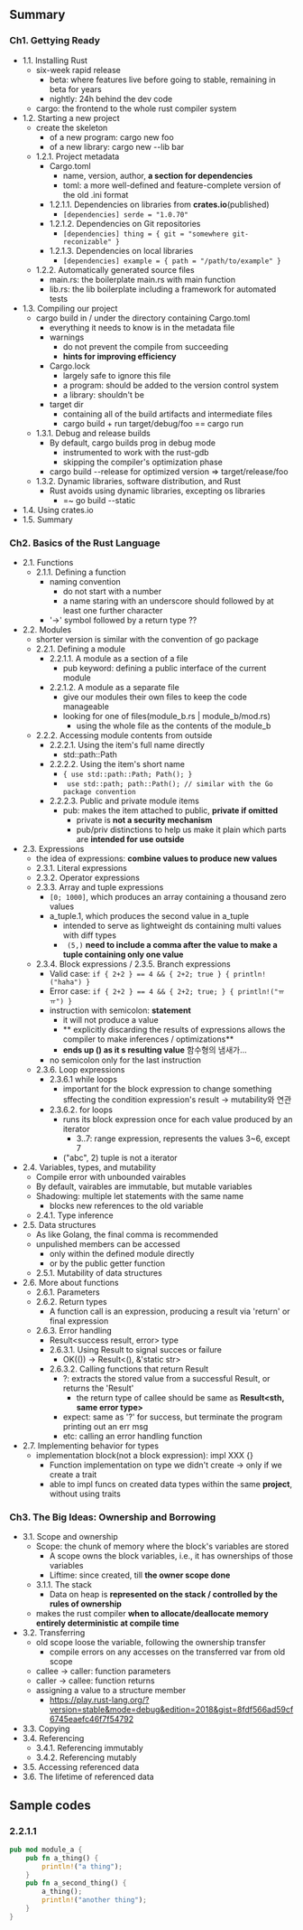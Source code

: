 ## Summary
### Ch1. Gettying Ready
- 1.1. Installing Rust
  - six-week rapid release
    - beta: where features live before going to stable, remaining in beta for years
    - nightly: 24h behind the dev code
  - cargo: the frontend to the whole rust compiler system
- 1.2. Starting a new project
  - create the skeleton
    - of a new program: cargo new foo
    - of a new library: cargo new --lib bar
  - 1.2.1. Project metadata
    - Cargo.toml
      - name, version, author, **a section for dependencies**
      - toml: a more well-defined and feature-complete version of the old .ini format
    - 1.2.1.1. Dependencies on libraries from **crates.io**(published)
      - ``` [dependencies] serde = "1.0.70" ```
    - 1.2.1.2. Dependencies on Git repositories
      - ``` [dependencies] thing = { git = "somewhere git-reconizable" } ```
    - 1.2.1.3. Dependencies on local libraries
      - ``` [dependencies] example = { path = "/path/to/example" } ```
  - 1.2.2. Automatically generated source files
    - main.rs: the boilerplate main.rs with main function
    - lib.rs: the lib boilerplate including a framework for automated tests
- 1.3. Compiling our project
  - cargo build in / under the directory containing Cargo.toml
    - everything it needs to know is in the metadata file
    - warnings
      - do not prevent the compile from succeeding
      - **hints for improving efficiency**
    - Cargo.lock
      - largely safe to ignore this file
      - a program: should be added to the version control system
      - a library: shouldn't be
    - target dir
      - containing all of the build artifacts and intermediate files
      - cargo build + run target/debug/foo == cargo run
  - 1.3.1. Debug and release builds
    - By default, cargo builds prog in debug mode
      - instrumented to work with the rust-gdb
      - skipping the compiler's optimization phase
    - cargo build --release for optimized version => target/release/foo
  - 1.3.2. Dynamic libraries, software distribution, and Rust
    - Rust avoids using dynamic libraries, excepting os libraries
      - =~ go build --static
- 1.4. Using crates.io
- 1.5. Summary
### Ch2. Basics of the Rust Language
- 2.1. Functions
  - 2.1.1. Defining a function
    - naming convention
      - do not start with a number
      - a name staring with an underscore should followed by at least one further character
    - '->' symbol followed by a return type ??
- 2.2. Modules
  - shorter version is similar with the convention of go package
  - 2.2.1. Defining a module
    - 2.2.1.1. A module as a section of a file
      - pub keyword: defining a public interface of the current module
    - 2.2.1.2. A module as a separate file
      - give our modules their own files to keep the code manageable
      - looking for one of files(module_b.rs | module_b/mod.rs)
        - using the whole file as the contents of the module_b
  - 2.2.2. Accessing module contents from outside
    - 2.2.2.1. Using the item's full name directly
      - std::path::Path
    - 2.2.2.2. Using the item's short name 
      - ```{ use std::path::Path; Path(); } ```
      - ``` use std::path; path::Path(); // similar with the Go package convention```
    - 2.2.2.3. Public and private module items
      - pub: makes the item attached to public, **private if omitted**
        - private is **not a security mechanism**
        - pub/priv distinctions to help us make it plain which parts are **intended for use outside**
- 2.3. Expressions
  - the idea of expressions: **combine values to produce new values**
  - 2.3.1. Literal expressions
  - 2.3.2. Operator expressions
  - 2.3.3. Array and tuple expressions
    - ```[0; 1000]```, which produces an array containing a thousand zero values
    - a_tuple.1, which produces the second value in a_tuple
      - intended to serve as lightweight ds containing multi values with diff types
      - ``` (5,)``` **need to include a comma after the value to make a tuple containing only one value**
  - 2.3.4. Block expressions / 2.3.5. Branch expressions
    - Valid case: ```if { 2+2 } == 4 && { 2+2; true } { println!("haha") } ```
    - Error case: ```if { 2+2 } == 4 && { 2+2; true; } { println!("ㅠㅠ") } ```
    - instruction with semicolon: **statement**
      - it will not produce a value
      - ** explicitly discarding the results of expressions allows the compiler to make inferences / optimizations**
      - **ends up () as it s resulting value** 함수형의 냄새가...
    - no semicolon only for the last instruction
  - 2.3.6. Loop expressions
    - 2.3.6.1 while loops
      - important for the block expression to change something sffecting the condition expression's result -> mutability와 연관
    - 2.3.6.2. for loops
      - runs its block expression once for each value produced by an iterator
        - 3..7: range expression, represents the values 3~6, except 7
      - ("abc", 2) tuple is not a iterator
- 2.4. Variables, types, and mutability
  - Compile error with unbounded vairables
  - By default, vairables are immutable, but mutable variables
  - Shadowing: multiple let statements with the same name
    - blocks new references to the old variable
  - 2.4.1. Type inference
- 2.5. Data structures
  - As like Golang, the final comma is recommended
  - unpulished members can be accessed 
    - only within the defined module directly
    - or by the public getter function
  - 2.5.1. Mutability of data structures
- 2.6. More about functions
  - 2.6.1. Parameters
  - 2.6.2. Return types
    - A function call is an expression, producing a result via 'return' or final expression
  - 2.6.3. Error handling
    - Result<success result, error> type
    - 2.6.3.1. Using Result to signal succes or failure
      - OK(()) -> Result<(), &'static str>
    - 2.6.3.2. Calling functions that return Result
      - ?: extracts the stored value from a successful Result, or returns the 'Result'
        - the return type of callee should be same as **Result<sth, same error type>**
      - expect: same as '?' for success, but terminate the program printing out an err msg
      - etc: calling an error handling function
- 2.7. Implementing behavior for types
  - implementation block(not a block expression): impl XXX {}
    - Function implementation on type we didn't create -> only if we create a trait
    - able to impl funcs on created data types within the same **project**, without using traits
### Ch3. The Big Ideas: Ownership and Borrowing
- 3.1. Scope and ownership
  - Scope: the chunk of memory where the block's variables are stored
    - A scope owns the block variables, i.e., it has ownerships of those variables
    - Liftime: since created, till **the owner scope done**
  - 3.1.1. The stack
    - Data on heap is **represented on the stack / controlled by the rules of ownership**
  - makes the rust compiler **when to allocate/deallocate memory entirely deterministic at compile time**
- 3.2. Transferring
  - old scope loose the variable, following the ownership transfer
    - compile errors on any accesses on the transferred var from old scope
  - callee -> caller: function parameters
  - caller -> callee: function returns
  - assigning a value to a structure member
    - https://play.rust-lang.org/?version=stable&mode=debug&edition=2018&gist=8fdf566ad59cf6745eaefc46f7f54792
- 3.3. Copying
- 3.4. Referencing
  - 3.4.1. Referencing immutably
  - 3.4.2. Referencing mutably
- 3.5. Accessing referenced data
- 3.6. The lifetime of referenced data

## Sample codes
### 2.2.1.1
```rust
pub mod module_a {
    pub fn a_thing() {
        println!("a thing");
    }
    pub fn a_second_thing() {
        a_thing();
        println!("another thing");
    }
}
```
